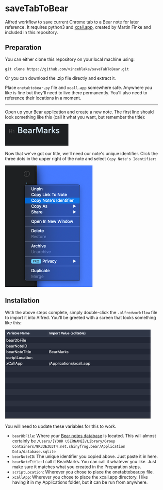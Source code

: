 # saveTabToBear
Alfred workflow to save current Chrome tab to a Bear note for later reference. It requires python3 and [xcall.app](https://github.com/robwalton/python-xcall), created by Martin Finke and included in this repository.


## Preparation
You can either clone this repository on your local machine using:

`git clone https://github.com/vinceblake/saveTabToBear.git`

Or you can download the .zip file directly and extract it. 

Place `onetabtobear.py` file and `xcall.app` somewhere safe. Anywhere you like is fine but they'll need to live there permanently. You'll also need to reference their locations in a moment.

---

Open up your Bear application and create a new note. The first line should look something like this (call it what you want, but remember the title):

![img](https://github.com/vinceblake/saveTabToBear/raw/master/screenshots/noteTitle.png)

Now that we've got our title, we'll need our note's unique identifier. Click the three dots in the upper right of the note and select `Copy Note's Identifier`:

![img](https://github.com/vinceblake/saveTabToBear/raw/master/screenshots/copyID.png)

## Installation
With the above steps complete, simply double-click the `.alfredworkflow` file to import it into Alfred. You'll be greeted with a screen that looks something like this:

![img](https://github.com/vinceblake/saveTabToBear/raw/master/screenshots/alfredVars.png)

You will need to update these variables for this to work.
* `bearDbFile`: Where your [Bear notes database](https://bear.app/faq/Where%20are%20Bear's%20notes%20located/) is located. This will almost certainly be `/Users/[YOUR USERNAME]/Library/Group Containers/9K33E3U3T4.net.shinyfrog.bear/Application Data/database.sqlite`
* `bearNoteID`: The unique identifier you copied above. Just paste it in here.
* `bearNoteTitle`: I call it BearMarks. You can call it whatever you like. Just make sure it matches what you created in the Preparation steps. 
* `scriptLocation`: Wherever you chose to place the onetabtobear.py file. 
* `xCallApp`: Wherever you chose to place the xcall.app directory. I like having it in my Applications folder, but it can be run from anywhere.
